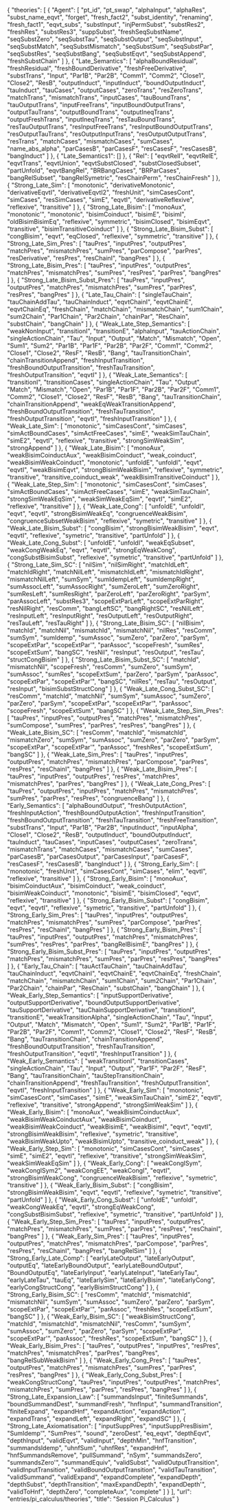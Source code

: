 {
    "theories": [
        {
            "Agent": [
                "pt_id",
                "pt_swap",
                "alphaInput",
                "alphaRes",
                "subst_name_eqvt",
                "forget",
                "fresh_fact2",
                "subst_identity",
                "renaming",
                "fresh_fact1",
                "eqvt_subs",
                "substInput",
                "injPermSubst",
                "substRes2",
                "freshRes",
                "substRes3",
                "suppSubst",
                "freshSeqSubstName",
                "seqSubstZero",
                "seqSubstTau",
                "seqSubstOutput",
                "seqSubstInput",
                "seqSubstMatch",
                "seqSubstMismatch",
                "seqSubstSum",
                "seqSubstPar",
                "seqSubstRes",
                "seqSubstBang",
                "seqSubstEqvt",
                "seqSubstAppend",
                "freshSubstChain"
            ]
        },
        {
            "Late_Semantics": [
                "alphaBoundResidual",
                "freshResidual",
                "freshBoundDerivative",
                "freshFreeDerivative",
                "substTrans",
                "Input",
                "Par1B",
                "Par2B",
                "Comm1",
                "Comm2",
                "Close1",
                "Close2",
                "ResB",
                "outputInduct",
                "inputInduct",
                "boundOutputInduct",
                "tauInduct",
                "tauCases",
                "outputCases",
                "zeroTrans",
                "resZeroTrans",
                "matchTrans",
                "mismatchTrans",
                "inputCases",
                "tauBoundTrans",
                "tauOutputTrans",
                "inputFreeTrans",
                "inputBoundOutputTrans",
                "outputTauTrans",
                "outputBoundTrans",
                "outputIneqTrans",
                "outputFreshTrans",
                "inputIneqTrans",
                "resTauBoundTrans",
                "resTauOutputTrans",
                "resInputFreeTrans",
                "resInputBoundOutputTrans",
                "resOutputTauTrans",
                "resOutputInputTrans",
                "resOutputOutputTrans",
                "resTrans",
                "matchCases",
                "mismatchCases",
                "sumCases",
                "name_abs_alpha",
                "parCasesB",
                "parCasesF",
                "resCasesF",
                "resCasesB",
                "bangInduct"
            ]
        },
        {
            "Late_Semantics1": []
        },
        {
            "Rel": [
                "eqvtRelI",
                "eqvtRelE",
                "eqvtTrans",
                "eqvtUnion",
                "eqvtSubstClosed",
                "substClosedSubset",
                "partUnfold",
                "eqvtBangRel",
                "BRBangCases",
                "BRParCases",
                "bangRelSubset",
                "bangRelSymetric",
                "resChainPerm",
                "resChainFresh"
            ]
        },
        {
            "Strong_Late_Sim": [
                "monotonic",
                "derivativeMonotonic",
                "derivativeEqvtI",
                "derivativeEqvtI2",
                "freshUnit",
                "simCasesCont",
                "simCases",
                "resSimCases",
                "simE",
                "eqvtI",
                "derivativeReflexive",
                "reflexive",
                "transitive"
            ]
        },
        {
            "Strong_Late_Bisim": [
                "monoAux",
                "monotonic'",
                "monotonic",
                "bisimCoinduct",
                "bisimE",
                "bisimI",
                "oldBisimBisimEq",
                "reflexive",
                "symmetric",
                "bisimClosed",
                "bisimEqvt",
                "transitive",
                "bisimTransitiveCoinduct"
            ]
        },
        {
            "Strong_Late_Bisim_Subst": [
                "congBisim",
                "eqvt",
                "eqClosed",
                "reflexive",
                "symmetric",
                "transitive"
            ]
        },
        {
            "Strong_Late_Sim_Pres": [
                "tauPres",
                "inputPres",
                "outputPres",
                "matchPres",
                "mismatchPres",
                "sumPres",
                "parCompose",
                "parPres",
                "resDerivative",
                "resPres",
                "resChainI",
                "bangPres"
            ]
        },
        {
            "Strong_Late_Bisim_Pres": [
                "tauPres",
                "inputPres",
                "outputPres",
                "matchPres",
                "mismatchPres",
                "sumPres",
                "resPres",
                "parPres",
                "bangPres"
            ]
        },
        {
            "Strong_Late_Bisim_Subst_Pres": [
                "tauPres",
                "inputPres",
                "outputPres",
                "matchPres",
                "mismatchPres",
                "sumPres",
                "parPres",
                "resPres",
                "bangPres"
            ]
        },
        {
            "Late_Tau_Chain": [
                "singleTauChain",
                "tauChainAddTau",
                "tauChainInduct",
                "eqvtChainI",
                "eqvtChainE",
                "eqvtChainEq",
                "freshChain",
                "matchChain",
                "mismatchChain",
                "sum1Chain",
                "sum2Chain",
                "Par1Chain",
                "Par2Chain",
                "chainPar",
                "ResChain",
                "substChain",
                "bangChain"
            ]
        },
        {
            "Weak_Late_Step_Semantics": [
                "weakNonInput",
                "transitionI",
                "transitionE",
                "alphaInput",
                "tauActionChain",
                "singleActionChain",
                "Tau",
                "Input",
                "Output",
                "Match",
                "Mismatch",
                "Open",
                "Sum1",
                "Sum2",
                "Par1B",
                "Par1F",
                "Par2B",
                "Par2F",
                "Comm1",
                "Comm2",
                "Close1",
                "Close2",
                "ResF",
                "ResB",
                "Bang",
                "tauTransitionChain",
                "chainTransitionAppend",
                "freshInputTransition",
                "freshBoundOutputTransition",
                "freshTauTransition",
                "freshOutputTransition",
                "eqvtI"
            ]
        },
        {
            "Weak_Late_Semantics": [
                "transitionI",
                "transitionCases",
                "singleActionChain",
                "Tau",
                "Output",
                "Match",
                "Mismatch",
                "Open",
                "Par1B",
                "Par1F",
                "Par2B",
                "Par2F",
                "Comm1",
                "Comm2",
                "Close1",
                "Close2",
                "ResF",
                "ResB",
                "Bang",
                "tauTransitionChain",
                "chainTransitionAppend",
                "weakEqWeakTransitionAppend",
                "freshBoundOutputTransition",
                "freshTauTransition",
                "freshOutputTransition",
                "eqvtI",
                "freshInputTransition"
            ]
        },
        {
            "Weak_Late_Sim": [
                "monotonic",
                "simCasesCont",
                "simCases",
                "simActBoundCases",
                "simActFreeCases",
                "simE",
                "weakSimTauChain",
                "simE2",
                "eqvtI",
                "reflexive",
                "transitive",
                "strongSimWeakSim",
                "strongAppend"
            ]
        },
        {
            "Weak_Late_Bisim": [
                "monoAux",
                "weakBisimCoinductAux",
                "weakBisimCoinduct",
                "weak_coinduct",
                "weakBisimWeakCoinduct",
                "monotonic",
                "unfoldE",
                "unfoldI",
                "eqvt",
                "eqvtI",
                "weakBisimEqvt",
                "strongBisimWeakBisim",
                "reflexive",
                "symmetric",
                "transitive",
                "transitive_coinduct_weak",
                "weakBisimTransitiveCoinduct"
            ]
        },
        {
            "Weak_Late_Step_Sim": [
                "monotonic",
                "simCasesCont",
                "simCases",
                "simActBoundCases",
                "simActFreeCases",
                "simE",
                "weakSimTauChain",
                "strongSimWeakEqSim",
                "weakSimWeakEqSim",
                "eqvtI",
                "simE2",
                "reflexive",
                "transitive"
            ]
        },
        {
            "Weak_Late_Cong": [
                "unfoldE",
                "unfoldI",
                "eqvt",
                "eqvtI",
                "strongBisimWeakEq",
                "congruenceWeakBisim",
                "congruenceSubsetWeakBisim",
                "reflexive",
                "symetric",
                "transitive"
            ]
        },
        {
            "Weak_Late_Bisim_Subst": [
                "congBisim",
                "strongBisimWeakBisim",
                "eqvt",
                "eqvtI",
                "reflexive",
                "symetric",
                "transitive",
                "partUnfold"
            ]
        },
        {
            "Weak_Late_Cong_Subst": [
                "unfoldE",
                "unfoldI",
                "weakEqSubset",
                "weakCongWeakEq",
                "eqvt",
                "eqvtI",
                "strongEqWeakCong",
                "congSubstBisimSubst",
                "reflexive",
                "symetric",
                "transitive",
                "partUnfold"
            ]
        },
        {
            "Strong_Late_Sim_SC": [
                "nilSim",
                "nilSimRight",
                "matchIdLeft",
                "matchIdRight",
                "matchNilLeft",
                "mismatchIdLeft",
                "mismatchIdRight",
                "mismatchNilLeft",
                "sumSym",
                "sumIdempLeft",
                "sumIdempRight",
                "sumAssocLeft",
                "sumAssocRight",
                "sumZeroLeft",
                "sumZeroRight",
                "sumResLeft",
                "sumResRight",
                "parZeroLeft",
                "parZeroRight",
                "parSym",
                "parAssocLeft",
                "substRes3",
                "scopeExtParLeft",
                "scopeExtParRight",
                "resNilRight",
                "resComm",
                "bangLeftSC",
                "bangRightSC",
                "resNilLeft",
                "resInputLeft",
                "resInputRight",
                "resOutputLeft",
                "resOutputRight",
                "resTauLeft",
                "resTauRight"
            ]
        },
        {
            "Strong_Late_Bisim_SC": [
                "nilBisim",
                "matchId",
                "matchNil",
                "mismatchId",
                "mismatchNil",
                "nilRes",
                "resComm",
                "sumSym",
                "sumIdemp",
                "sumAssoc",
                "sumZero",
                "parZero",
                "parSym",
                "scopeExtPar",
                "scopeExtPar'",
                "parAssoc",
                "scopeFresh",
                "sumRes",
                "scopeExtSum",
                "bangSC",
                "resNil",
                "resInput",
                "resOutput",
                "resTau",
                "structCongBisim"
            ]
        },
        {
            "Strong_Late_Bisim_Subst_SC": [
                "matchId",
                "mismatchNil",
                "scopeFresh",
                "resComm",
                "sumZero",
                "sumSym",
                "sumAssoc",
                "sumRes",
                "scopeExtSum",
                "parZero",
                "parSym",
                "parAssoc",
                "scopeExtPar",
                "scopeExtPar'",
                "bangSC",
                "nilRes",
                "resTau",
                "resOutput",
                "resInput",
                "bisimSubstStructCong"
            ]
        },
        {
            "Weak_Late_Cong_Subst_SC": [
                "resComm",
                "matchId",
                "matchNil",
                "sumSym",
                "sumAssoc",
                "sumZero",
                "parZero",
                "parSym",
                "scopeExtPar",
                "scopeExtPar'",
                "parAssoc",
                "scopeFresh",
                "scopeExtSum",
                "bangSC"
            ]
        },
        {
            "Weak_Late_Step_Sim_Pres": [
                "tauPres",
                "inputPres",
                "outputPres",
                "matchPres",
                "mismatchPres",
                "sumCompose",
                "sumPres",
                "parPres",
                "resPres",
                "bangPres"
            ]
        },
        {
            "Weak_Late_Bisim_SC": [
                "resComm",
                "matchId",
                "mismatchId",
                "mismatchZero",
                "sumSym",
                "sumAssoc",
                "sumZero",
                "parZero",
                "parSym",
                "scopeExtPar",
                "scopeExtPar'",
                "parAssoc",
                "freshRes",
                "scopeExtSum",
                "bangSC"
            ]
        },
        {
            "Weak_Late_Sim_Pres": [
                "tauPres",
                "inputPres",
                "outputPres",
                "matchPres",
                "mismatchPres",
                "parCompose",
                "parPres",
                "resPres",
                "resChainI",
                "bangPres"
            ]
        },
        {
            "Weak_Late_Bisim_Pres": [
                "tauPres",
                "inputPres",
                "outputPres",
                "resPres",
                "matchPres",
                "mismatchPres",
                "parPres",
                "bangPres"
            ]
        },
        {
            "Weak_Late_Cong_Pres": [
                "tauPres",
                "outputPres",
                "inputPres",
                "matchPres",
                "mismatchPres",
                "sumPres",
                "parPres",
                "resPres",
                "congruenceBang"
            ]
        },
        {
            "Early_Semantics": [
                "alphaBoundOutput",
                "freshOutputAction",
                "freshInputAction",
                "freshBoundOutputAction",
                "freshInputTransition",
                "freshBoundOutputTransition",
                "freshTauTransition",
                "freshFreeTransition",
                "substTrans",
                "Input",
                "Par1B",
                "Par2B",
                "inputInduct",
                "inputAlpha",
                "Close1",
                "Close2",
                "ResB",
                "outputInduct",
                "boundOutputInduct",
                "tauInduct",
                "tauCases",
                "inputCases",
                "outputCases",
                "zeroTrans",
                "mismatchTrans",
                "matchCases",
                "mismatchCases",
                "sumCases",
                "parCasesB",
                "parCasesOutput",
                "parCasesInput",
                "parCasesF",
                "resCasesF",
                "resCasesB",
                "bangInduct"
            ]
        },
        {
            "Strong_Early_Sim": [
                "monotonic",
                "freshUnit",
                "simCasesCont",
                "simCases",
                "elim",
                "eqvtI",
                "reflexive",
                "transitive"
            ]
        },
        {
            "Strong_Early_Bisim": [
                "monoAux",
                "bisimCoinductAux",
                "bisimCoinduct",
                "weak_coinduct",
                "bisimWeakCoinduct",
                "monotonic",
                "bisimE",
                "bisimClosed",
                "eqvt",
                "reflexive",
                "transitive"
            ]
        },
        {
            "Strong_Early_Bisim_Subst": [
                "congBisim",
                "eqvt",
                "eqvtI",
                "reflexive",
                "symetric",
                "transitive",
                "partUnfold"
            ]
        },
        {
            "Strong_Early_Sim_Pres": [
                "tauPres",
                "inputPres",
                "outputPres",
                "matchPres",
                "mismatchPres",
                "sumPres",
                "parCompose",
                "parPres",
                "resPres",
                "resChainI",
                "bangPres"
            ]
        },
        {
            "Strong_Early_Bisim_Pres": [
                "tauPres",
                "inputPres",
                "outputPres",
                "matchPres",
                "mismatchPres",
                "sumPres",
                "resPres",
                "parPres",
                "bangRelBisimE",
                "bangPres"
            ]
        },
        {
            "Strong_Early_Bisim_Subst_Pres": [
                "tauPres",
                "inputPres",
                "outputPres",
                "matchPres",
                "mismatchPres",
                "sumPres",
                "parPres",
                "resPres",
                "bangPres"
            ]
        },
        {
            "Early_Tau_Chain": [
                "tauActTauChain",
                "tauChainAddTau",
                "tauChainInduct",
                "eqvtChainI",
                "eqvtChainE",
                "eqvtChainEq",
                "freshChain",
                "matchChain",
                "mismatchChain",
                "sum1Chain",
                "sum2Chain",
                "Par1Chain",
                "Par2Chain",
                "chainPar",
                "ResChain",
                "substChain",
                "bangChain"
            ]
        },
        {
            "Weak_Early_Step_Semantics": [
                "inputSupportDerivative",
                "outputSupportDerivative",
                "boundOutputSupportDerivative",
                "tauSupportDerivative",
                "tauChainSupportDerivative",
                "transitionI",
                "transitionE",
                "weakTransitionAlpha",
                "singleActionChain",
                "Tau",
                "Input",
                "Output",
                "Match",
                "Mismatch",
                "Open",
                "Sum1",
                "Sum2",
                "Par1B",
                "Par1F",
                "Par2B",
                "Par2F",
                "Comm1",
                "Comm2",
                "Close1",
                "Close2",
                "ResF",
                "ResB",
                "Bang",
                "tauTransitionChain",
                "chainTransitionAppend",
                "freshBoundOutputTransition",
                "freshTauTransition",
                "freshOutputTransition",
                "eqvtI",
                "freshInputTransition"
            ]
        },
        {
            "Weak_Early_Semantics": [
                "weakTransitionI",
                "transitionCases",
                "singleActionChain",
                "Tau",
                "Input",
                "Output",
                "Par1F",
                "Par2F",
                "ResF",
                "Bang",
                "tauTransitionChain",
                "tauStepTransitionChain",
                "chainTransitionAppend",
                "freshTauTransition",
                "freshOutputTransition",
                "eqvtI",
                "freshInputTransition"
            ]
        },
        {
            "Weak_Early_Sim": [
                "monotonic",
                "simCasesCont",
                "simCases",
                "simE",
                "weakSimTauChain",
                "simE2",
                "eqvtI",
                "reflexive",
                "transitive",
                "strongAppend",
                "strongSimWeakSim"
            ]
        },
        {
            "Weak_Early_Bisim": [
                "monoAux",
                "weakBisimCoinductAux",
                "weakBisimWeakCoinductAux",
                "weakBisimCoinduct",
                "weakBisimWeakCoinduct",
                "weakBisimE",
                "weakBisimI",
                "eqvt",
                "eqvtI",
                "strongBisimWeakBisim",
                "reflexive",
                "symetric",
                "transitive",
                "weakBisimWeakUpto",
                "weakBisimUpto",
                "transitive_coinduct_weak"
            ]
        },
        {
            "Weak_Early_Step_Sim": [
                "monotonic",
                "simCasesCont",
                "simCases",
                "simE",
                "simE2",
                "eqvtI",
                "reflexive",
                "transitive",
                "strongSimWeakSim",
                "weakSimWeakEqSim"
            ]
        },
        {
            "Weak_Early_Cong": [
                "weakCongISym",
                "weakCongISym2",
                "weakCongEE",
                "weakCongI",
                "eqvtI",
                "strongBisimWeakCong",
                "congruenceWeakBisim",
                "reflexive",
                "symetric",
                "transitive"
            ]
        },
        {
            "Weak_Early_Bisim_Subst": [
                "congBisim",
                "strongBisimWeakBisim",
                "eqvt",
                "eqvtI",
                "reflexive",
                "symetric",
                "transitive",
                "partUnfold"
            ]
        },
        {
            "Weak_Early_Cong_Subst": [
                "unfoldE",
                "unfoldI",
                "weakCongWeakEq",
                "eqvtI",
                "strongEqWeakCong",
                "congSubstBisimSubst",
                "reflexive",
                "symetric",
                "transitive",
                "partUnfold"
            ]
        },
        {
            "Weak_Early_Step_Sim_Pres": [
                "tauPres",
                "inputPres",
                "outputPres",
                "matchPres",
                "mismatchPres",
                "sumPres",
                "parPres",
                "resPres",
                "resChainI",
                "bangPres"
            ]
        },
        {
            "Weak_Early_Sim_Pres": [
                "tauPres",
                "inputPres",
                "outputPres",
                "matchPres",
                "mismatchPres",
                "parCompose",
                "parPres",
                "resPres",
                "resChainI",
                "bangPres",
                "bangRelSim"
            ]
        },
        {
            "Strong_Early_Late_Comp": [
                "earlyLateOutput",
                "lateEarlyOutput",
                "outputEq",
                "lateEarlyBoundOutput",
                "earlyLateBoundOutput",
                "BoundOutputEq",
                "lateEarlyInput",
                "earlyLateInput",
                "lateEarlyTau",
                "earlyLateTau",
                "tauEq",
                "lateEarlySim",
                "lateEarlyBisim",
                "lateEarlyCong",
                "earlyCongStructCong",
                "earlyBisimStructCong"
            ]
        },
        {
            "Strong_Early_Bisim_SC": [
                "resComm",
                "matchId",
                "mismatchId",
                "mismatchNil",
                "sumSym",
                "sumAssoc",
                "sumZero",
                "parZero",
                "parSym",
                "scopeExtPar",
                "scopeExtPar'",
                "parAssoc",
                "freshRes",
                "scopeExtSum",
                "bangSC"
            ]
        },
        {
            "Weak_Early_Bisim_SC": [
                "weakBisimStructCong",
                "matchId",
                "mismatchId",
                "mismatchNil",
                "resComm",
                "sumSym",
                "sumAssoc",
                "sumZero",
                "parZero",
                "parSym",
                "scopeExtPar",
                "scopeExtPar'",
                "parAssoc",
                "freshRes",
                "scopeExtSum",
                "bangSC"
            ]
        },
        {
            "Weak_Early_Bisim_Pres": [
                "tauPres",
                "outputPres",
                "inputPres",
                "resPres",
                "matchPres",
                "mismatchPres",
                "parPres",
                "bangPres",
                "bangRelSubWeakBisim"
            ]
        },
        {
            "Weak_Early_Cong_Pres": [
                "tauPres",
                "outputPres",
                "matchPres",
                "mismatchPres",
                "sumPres",
                "parPres",
                "resPres",
                "bangPres"
            ]
        },
        {
            "Weak_Early_Cong_Subst_Pres": [
                "weakCongStructCong",
                "tauPres",
                "inputPres",
                "outputPres",
                "matchPres",
                "mismatchPres",
                "sumPres",
                "parPres",
                "resPres",
                "bangPres"
            ]
        },
        {
            "Strong_Late_Expansion_Law": [
                "summandsInput",
                "finiteSummands",
                "boundSummandDest",
                "summandFresh",
                "hnfInput",
                "summandTransition",
                "finiteExpand",
                "expandHnf",
                "expandAction",
                "expandAction'",
                "expandTrans",
                "expandLeft",
                "expandRight",
                "expandSC"
            ]
        },
        {
            "Strong_Late_Axiomatisation": [
                "inputSuppPres",
                "inputSuppPresBisim",
                "SumIdemp'",
                "SumPres'",
                "sound",
                "zeroDest",
                "eq_eqvt",
                "depthEqvt",
                "depthInput",
                "validEqvt",
                "validInput",
                "depthMin",
                "hnfTransition",
                "summandsIdemp",
                "uhnfSum",
                "uhnfRes",
                "expandHnf",
                "hnfSummandsRemove",
                "pullSummand",
                "nSym",
                "summandsZero",
                "summandsZero'",
                "summandEquiv",
                "validSubst",
                "validOutputTransition",
                "validInputTransition",
                "validBoundOutputTransition",
                "validTauTransition",
                "validSummand",
                "validExpand",
                "expandComplete",
                "expandDepth",
                "depthSubst",
                "depthTransition",
                "maxExpandDepth",
                "expandDepth'",
                "validToHnf",
                "depthZero",
                "completeAux",
                "complete"
            ]
        }
    ],
    "url": "entries/pi_calculus/theories",
    "title": "Session Pi_Calculus"
}